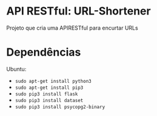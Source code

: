 # API RESTful: URL-Shortener
Projeto que cria uma APIRESTful para encurtar URLs
# Dependências
Ubuntu:
* `sudo apt-get install python3`
* `sudo apt-get install pip3`
* `sudo pip3 install flask`
* `sudo pip3 install dataset`
* `sudo pip3 install psycopg2-binary`
